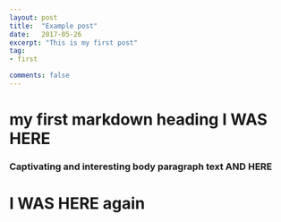 ```yaml
---
layout: post
title:  "Example post"
date:   2017-05-26
excerpt: "This is my first post"
tag:
- first

comments: false
---
```


# my first markdown heading I WAS HERE

### Captivating and interesting body paragraph text AND HERE

# I WAS HERE again
